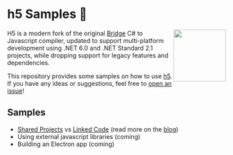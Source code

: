 #  h5 Samples 👀

<a href="https://h5.rocks"><img src="https://raw.githubusercontent.com/theolivenbaum/h5/master/logo/h5.svg" width="120" height="120" align="right" /></a>

H5 is a modern fork of the original [Bridge](https://github.com/bridgedotnet/bridge) C# to Javascript compiler, updated to support multi-platform development using .NET 6.0 and .NET Standard 2.1 projects, while dropping support for legacy features and dependencies.

This repository provides some samples on how to use [h5](https://h5.rocks). If you have any ideas or suggestions, feel free to [open an issue](https://github.com/theolivenbaum/h5-samples/issues)!

## Samples
- [Shared Projects](https://github.com/theolivenbaum/h5-samples/tree/main/SharedCode) vs [Linked Code](https://github.com/theolivenbaum/h5-samples/tree/main/LinkedCode) (read more on the [blog](https://medium.com/@theolivenbaum/building-web-apps-in-c-part-1-92e944fa5874))
- Using external javascript libraries (coming)
- Building an Electron app (coming)


